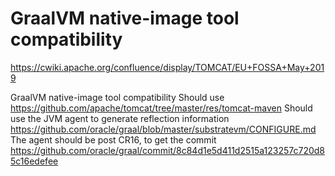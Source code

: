 
# GraalVM native-image tool compatibility

https://cwiki.apache.org/confluence/display/TOMCAT/EU+FOSSA+May+2019


GraalVM native-image tool compatibility
Should use https://github.com/apache/tomcat/tree/master/res/tomcat-maven
Should use the JVM agent to generate reflection information https://github.com/oracle/graal/blob/master/substratevm/CONFIGURE.md
The agent should be post CR16, to get the commit https://github.com/oracle/graal/commit/8c84d1e5d411d2515a123257c720d85c16edefee